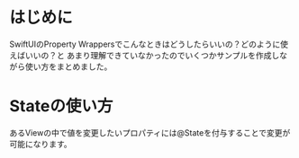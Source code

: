 <!-- SwiftUIのProperty Wrappersの使い方 -->

# はじめに
SwiftUIのProperty Wrappersでこんなときはどうしたらいいの？どのように使えばいいの？と
あまり理解できていなかったのでいくつかサンプルを作成しながら使い方をまとめました。  

# Stateの使い方
あるViewの中で値を変更したいプロパティには@Stateを付与することで変更が可能になります。  
